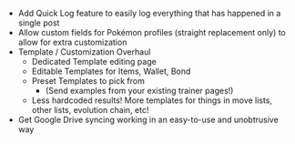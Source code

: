- Add Quick Log feature to easily log everything that has happened in a single post
- Allow custom fields for Pokémon profiles (straight replacement only) to allow for extra customization
- Template / Customization Overhaul
    - Dedicated Template editing page
    - Editable Templates for Items, Wallet, Bond
    - Preset Templates to pick from
        - (Send examples from your existing trainer pages!)
    - Less hardcoded results! More templates for things in move lists, other lists, evolution chain, etc!
- Get Google Drive syncing working in an easy-to-use and unobtrusive way